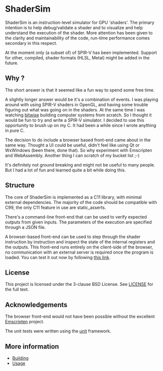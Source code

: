 # ShaderSim

ShaderSim is an instruction-level simulator for GPU 'shaders'. The primary intention is to help debug/validate a shader and to visualize and help understand the execution of the shader. More attention has been given to the clarity and maintainability of the code, run-time performance comes secondary in this respect.

At the moment only (a subset of) of SPIR-V has been implemented. Support for other, compiled, shader formats (HLSL, Metal) might be added in the future.

## Why ?

The short answer is that it seemed like a fun way to spend some free time.

A slightly longer answer would be it's a combination of events. I was playing around with using SPIR-V shaders in OpenGL, and having some trouble figuring out what was going on in the shaders. At the same time I was watching [bitwise](https://github.com/pervognsen/bitwise) building computer systems from scratch. So I thought it would be fun to try and write a SPIR-V simulator. I decided to use this opportunity to brush up on my C. It had been a while since I wrote anything in pure C.

The decision to do include a browser based front-end came about in the same way. Thought a UI could be useful, didn't feel like using Qt or WxWindows (been there, done that). So why experiment with Emscripten and WebAssembly. Another thing I can scratch of my bucket list ;-)

It's definitely not ground breaking and might not be useful to many people. But I had a lot of fun and learned quite a bit while doing this.

## Structure

The core of ShaderSim is implemented as a C11 library, with minimal external dependencies. The majority of the code should be compatible with C99, the only C11 feature in use are static_asserts.

There's a command-line front-end that can be used to verify expected outputs from given inputs. The parameters of the execution are specified through a JSON file.

A browser-based front-end can be used to step through the shader instruction by instruction and inspect the state of the internal registers and the outputs. This front-end runs entirely on the client-side of the browser, no communication with an external server is required once the program is loaded. You can test it out now by following [this link](https://johansmet.github.io/shader_sim/).

## License

This project is licensed under the 3-clause BSD License. See [LICENSE](LICENSE) for the full text.

## Acknowledgements

The browser front-end would not have been possible without the excellent [Emscripten](http://emscripten.org) project.

The unit tests were written using the [µnit](https://nemequ.github.io/munit) framework.

## More information

- [Building](docs/building.md)
- [Usage](docs/usage.md)